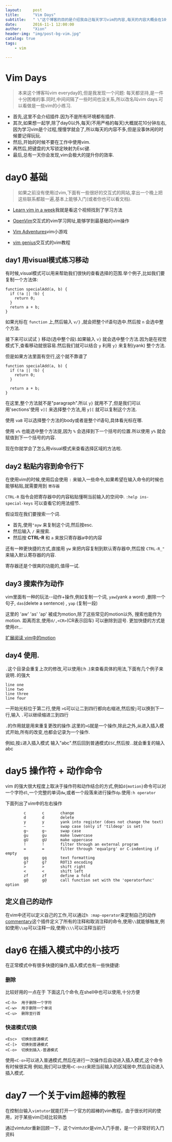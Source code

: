```yaml
---
layout:     post
title:      "Vim Days"
subtitle:   " \"这个博客的目的是介绍我自己每天学习vim的内容,每天的内容大概会在10分钟左右,也不是每天都会写.积累vim的用法\""
date:       2016-11-1 12:00:00
author:     "Xion"
header-img: "img/post-bg-vim.jpg"
catalog: true
tags:
    - vim

---
```


# Vim Days
> 本来这个博客叫vim everyday的,但是我发现一个问题: 每天都坚持,是一件十分困难的事.同时,中间间隔了一些时间也没关系,所以改名叫vim days.可以看做是一些vim的小练习.

- 首先,这里不会介绍插件.因为不是所有环境都有插件.
- 其次,如果想一起学,除了day0以外,每天(不用严格的每天)大概就花10分钟左右,因为学习vim是个过程,慢慢学就会了,所以每天的内容不多,但是没事休闲的时候要记得玩玩.
- 然后,开始的时候不要在工作中使用vim.
- 再然后,把键盘的大写锁定映射为Esc键.
- 最后,总有一天你会发现,vim会极大的提升你的效率.

# day0 基础

>如果之前没有使用过vim,下面有一些很好的交互式的网站,拿出一个晚上把这些联系都敲一遍,基本上能够入门(或者你也可以看文档).

- [Learn vim in a week](https://www.youtube.com/watch?v=_NUO4JEtkDw)我就是看这个视频找到了学习方法

- [OpenVim](http://www.openvim.com/tutorial.html)交互式的vim学习网址,能够学到最基础的vim操作

- [Vim Adventures](http://vim-adventures.com/)vim小游戏

- [vim genius](http://vimgenius.com/)交互式的vim教程


## day1 用visual模式练习移动
有时候,visual模式可以用来帮助我们很快的查看选择的范围.举个例子,比如我们要复制一个方法体:

```
function specialAdd(a, b) {
  if (!a || !b) {
    return 0;
  }
  return a + b;
}
```
如果光标在 `function` 上,然后输入 `v/}` ,就会把整个if语句选中.然后按 `n` 会选中整个方法.

接下来可以试试 `}` 移动(选中整个段).如果输入 `v}` 就会选中整个方法.因为是在视觉模式下,查看移动就很容易.然后我们就可以结合 `y` 利用 `y}` 来复制(yank) 整个方法.

但是如果方法里面有空行,这个就不靠谱了

```
function specialAdd(a, b) {
  if (!a || !b) {
    return 0;
  }

  return a + b;
}
```

在这里,整个方法就不是"paragraph".所以 `y}` 就用不了,但是我们可以用'sections'使用 `v][` 来选择整个方法,用 `y][` 就可以复制这个方法.

使用 `vaB` 可以选择整个方法的body或者是整个if语句,具体看光标在哪.

使用 `v%` 也能选中整个方法提,因为 `%` 会选择到下一个括号的位置.所以使用 ``y%`` 就会赋值到下一个括号的内容.

现在你就学会了怎么用visual模式来查看选择区域的方法啦.



## day2 粘贴内容到命令行下

在使用vim的时候,使用后会使用 `:` 来输入一些命令,如果希望在输入命令的时候也能够粘贴,就需要用到 `寄存器`

`CTRL-R` 指令会把寄存器中的内容粘贴懂啊当前输入的空间中. `:help ins-special-keys` 可以查看它的用法细节.

假设现在我们要搜索一个词.
- 首先,使用``"ayw`` 来复制这个词,然后按esc.
- 然后输入 ``/`` 来搜索.
- 然后按 <strong>CTRL-R</strong> 和 `a` 来放只寄存器a中的内容

还有一种更快捷的方式,直接用 `yw` 来把内容复制到默认寄存器中,然后按 `CTRL-R_"` 来输入默认寄存器的内容.

寄存器还是个很爽的功能的,值得一试.

## day3 搜索作为动作

vim里面有一种的玩法--动作+操作,例如复制一个词, `yaw`(yank a word) ,删除一个句子, `das`(delete a sentence) , `yap` (复制一段)

这里的 'aw' 'as' 'ap' 被成为motion,除了这些常见的motion以外, 搜索也能作为motion.
距离而言,使用`d/,<CR>`(CR表示回车) 可以删除到逗号. 更加快捷的方式是使用`dt,`.

[扩展阅读 vim中的motion](http://vimdoc.sourceforge.net/htmldoc/motion.html#operator)

## day4 使用.

`.`这个目录会重复上次的修改,可以使用(:h .)来查看具体的用法,下面有几个例子来说明`.`的强大

```
line one
line two
line three
line four
```

一开始光标位于第二行,使用 `>G`可以让二到四行都向右缩进,然后按`j`可以换到下一行,输入 `.`可以继续缩进三到四行

`.`的作用就是用来重复更改的操作.这里的`>G`就是一个操作,除此之外,从进入插入模式开始,所有的改变,也都会记录为一个操作.

例如,按`i`进入插入模式 输入"abc".然后回到普通模式`ESC`,然后按`.`.就会重复的输入abc

# day5 操作符 + 动作命令

vim 的强大很大程度上取决于操作符和动作结合的方式,例如`d{motion}`命令可以对一个字符`dl`,一个完整的单词`dw`,或者一个段落来进行操作`dp`.使用`:h operator`

下面列出了vim中的左右操作

```
        c       c       change
        d       d       delete
        y       y       yank into register (does not change the text)
        ~       ~       swap case (only if 'tildeop' is set)
        g~      g~      swap case
        gu      gu      make lowercase
        gU      gU      make uppercase
        !       !       filter through an external program
        =       =       filter through 'equalprg' or C-indenting if empty
        gq      gq      text formatting
        g?      g?      ROT13 encoding
        >       >       shift right
        <       <       shift left
        zf      zf      define a fold
        g@      g@      call function set with the 'operatorfunc' option
```

## 定义自己的动作

在vim中还可以定义自己的工作,可以通过`h :map-operator`来定制自己的动作
[commentary](https://github.com/tpope/vim-commentary/blob/master/plugin/commentary.vim)这个插件定义了所有的注释和取消注释的命令,使用`\\`就能够触发,例如使用`\\ap`可以注释一段,使用`\\\\`可以注释当前行

# day6 在插入模式中的小技巧

在正常模式中有很多快捷的操作,插入模式也有一些快捷键:

### 删除

比较好用的一点在于 下面这几个命令,在shell中也可以使用,十分方便

```
<C-h>  用于删除一个字符
<C-w>  用于删除一个单词
<C-u>  删除至行首
```

### 快速模式切换

```
<Esc>  切换到普通模式
<C-[>  切换到普通模式
<C-o>  切换到插入-普通模式
```

使用`<C-o>`可以进入普通模式,然后在进行一次操作后自动进入插入模式,这个命令有时候很实用
例如,我们可以使用`<C-o>zz`来把当前输入的区域居中,然后自动进入插入模式.

# day7 一个关于vim超棒的教程

在控制台输入`vimtutor`就能打开一个官方的超棒的vim教程，由于很长时间的使用，对于某些vim已经比较熟悉

通过vimtutor重新回顾一下，这个vimtutor是vim入门手册，是一个非常好的入门资料
